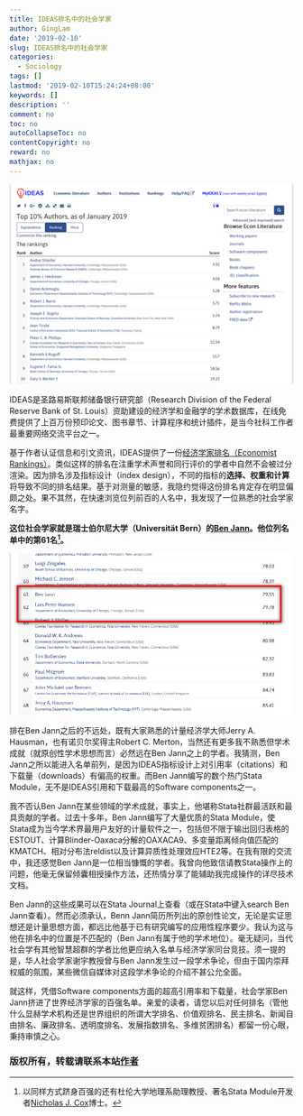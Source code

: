 ```yaml
---
title: IDEAS排名中的社会学家
author: GingLam
date: '2019-02-10'
slug: IDEAS排名中的社会学家
categories:
  - Sociology
tags: []
lastmod: '2019-02-10T15:24:24+08:00'
keywords: []
description: ''
comment: no
toc: no
autoCollapseToc: no
contentCopyright: no
reward: no
mathjax: no
---
```

<div align=center><img src="https://raw.githubusercontent.com/GingLam/Storage/master/screenshot.png"></div>
<div align=center>
</div>


IDEAS是圣路易斯联邦储备银行研究部（Research Division of the Federal Reserve Bank of St. Louis）资助建设的经济学和金融学的学术数据库，在线免费提供了上百万份预印论文、图书章节、计算程序和统计插件，是当今社科工作者最重要网络交流平台之一。

基于作者认证信息和引文资讯，IDEAS提供了一份[经济学家排名（Economist Rankings）](https://ideas.repec.org/top/top.person.all.html)。类似这样的排名在注重学术声誉和同行评价的学者中自然不会被过分渲染。因为排名涉及指标设计（index design），不同的指标的**选择、权重和计算**将导致不同的排名结果。基于对测量的敏感，我隐约觉得这份排名肯定存在明显偏颇之处。果不其然，在快速浏览位列前百的人名中，我发现了一位熟悉的社会学家名字。

<!--more-->

**这位社会学家就是瑞士伯尔尼大学（Universität Bern）的[Ben Jann](http://www.soz.unibe.ch/about_us/people/prof_dr_jann_ben/index_eng.html)。他位列名单中的第61名[^1]。**

<div align=center><img src="https://raw.githubusercontent.com/GingLam/Storage/master/screenshot2.png"></div>
<div align=center>
</div>

排在Ben Jann之后的不远处，既有大家熟悉的计量经济学大师Jerry A. Hausman，也有诺贝尔奖得主Robert C. Merton，当然还有更多我不熟悉但学术成就（就原创性学术思想而言）必然远在Ben Jann之上的学者。我猜测，Ben Jann之所以能进入名单前列，是因为IDEAS指标设计上对引用率（citations）和下载量（downloads）有偏高的权重。而Ben Jann编写的数个热门Stata Module，无不是IDEAS引用和下载最高的Software components之一。

我不否认Ben Jann在某些领域的学术成就，事实上，他堪称Stata社群最活跃和最具贡献的学者。过去十多年，Ben Jann编写了大量优质的Stata Module，使Stata成为当今学术界最用户友好的计量软件之一，包括但不限于输出回归表格的ESTOUT、计算Blinder-Oaxaca分解的OAXACA9、多变量距离倾向值匹配的KMATCH、相对分布法reldist以及计算异质性处理效应HTE2等。在我有限的交流中，我还感觉Ben Jann是一位相当慷慨的学者。我曾向他致信请教Stata操作上的问题，他毫无保留倾囊相授操作方法，还热情分享了能辅助我完成操作的详尽技术文档。

Ben Jann的这些成果可以在Stata Journal上查看（或在Stata中键入search Ben Jann查看）。然而必须承认，Benn Jann简历所列出的原创性论文，无论是实证思想还是计量思想方面，都远比他基于已有研究编写的应用性程序要少。我认为这与他在排名中的位置是不匹配的（Ben Jann有属于他的学术地位）。毫无疑问，当代社会学有其他智慧超群的学者比他更应纳入名单与经济学家同台竞技。须一提的是，华人社会学家谢宇教授曾与Ben Jann发生过一段学术争论，但由于国内崇拜权威的氛围，某些微信自媒体对这段学术争论的介绍不甚公允全面。

就这样，凭借Software components方面的超高引用率和下载量，社会学家Ben Jann挤进了世界经济学家的百强名单。亲爱的读者，请您以后对任何排名（管他什么显赫学术机构还是世界组织的所谓大学排名、价值观排名、民主排名、新闻自由排名、廉政排名、透明度排名、发展指数排名、多维贫困排名）都留一份心眼，秉持审慎之心。

[^1]: 以同样方式跻身百强的还有杜伦大学地理系助理教授、著名Stata Module开发者[Nicholas J. Cox](https://www.dur.ac.uk/geography/staff/geogstaffhidden/?id=335)博士。


### 版权所有，转载请联系本站[作者](mailto:linj83@mail2.sysu.edu.cn)
